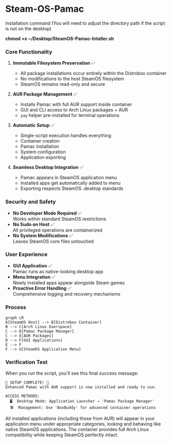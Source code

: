 # Steam-OS-Pamac

Installation command (You will need to adjust the directory path if the script is not on the desktop)

**chmod +x ~/Desktop/SteamOS-Pamac-Intaller.sh**


### Core Functionality
1. **Immutable Filesystem Preservation** ✅  
   - All package installations occur entirely within the Distrobox container
   - No modifications to the host SteamOS filesystem
   - SteamOS remains read-only and secure

2. **AUR Package Management** ✅  
   - Installs Pamac with full AUR support inside container
   - GUI and CLI access to Arch Linux packages + AUR
   - `yay` helper pre-installed for terminal operations

3. **Automatic Setup** ✅  
   - Single-script execution handles everything
   - Container creation
   - Pamac installation
   - System configuration
   - Application exporting

4. **Seamless Desktop Integration** ✅  
   - Pamac appears in SteamOS application menu
   - Installed apps get automatically added to menu
   - Exporting respects SteamOS .desktop standards

### Security and Safety
- **No Developer Mode Required** ✅  
  Works within standard SteamOS restrictions
- **No Sudo on Host** ✅  
  All privileged operations are containerized
- **No System Modifications** ✅  
  Leaves SteamOS core files untouched

### User Experience
- **GUI Application** ✅  
  Pamac runs as native-looking desktop app
- **Menu Integration** ✅  
  Newly installed apps appear alongside Steam games
- **Proactive Error Handling** ✅  
  Comprehensive logging and recovery mechanisms

### Process
```mermaid
graph LR
A[SteamOS Host] --> B[Distrobox Container]
B --> C[Arch Linux Userspace]
C --> D[Pamac Package Manager]
C --> E[AUR Packages]
D --> F[GUI Applications]
E --> F
F --> G[SteamOS Application Menu]
```

### Verification Test
When you run the script, you'll see this final success message:
```
🎉 SETUP COMPLETE! 🎉
Enhanced Pamac with AUR support is now installed and ready to use.

ACCESS METHODS:
  🖥️  Desktop Mode: Application Launcher → 'Pamac Package Manager'
  🛠️  Management: Use 'BoxBuddy' for advanced container operations
```

All installed applications (including those from AUR) will appear in your application menu under appropriate categories, looking and behaving like native SteamOS applications. The container provides full Arch Linux compatibility while keeping SteamOS perfectly intact.


